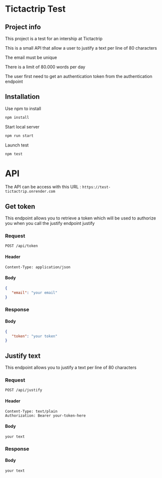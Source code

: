 # Tictactrip Test

## Project info

This project is a test for an intership at Tictactrip

This is a small API that allow a user to justify a text per line of 80 characters

The email must be unique

There is a limit of 80.000 words per day

The user first need to get an authentication token from the authentication endpoint

## Installation

Use npm to install

```bash
npm install
```
Start local server

```bash
npm run start
```

Launch test
```bash
npm test
```


# API

The API can be access with this URL : `https://test-tictactrip.onrender.com`

## Get token

This endpoint allows you to retrieve a token which will be used to authorize you when you call the justify endpoint justify

### Request

`POST /api/token`

#### Header
```
Content-Type: application/json
```
#### Body

```json
{
   "email": "your email"
}
```
### Response

#### Body

```json
{
   "token": "your token"
}
```

## Justify text

This endpoint allows you to justify a text per line of 80 characters

### Request

`POST /api/justify`

#### Header
```
Content-Type: text/plain
Authorization: Bearer your-token-here
```
#### Body

```
your text
```
### Response

#### Body

```
your text
```